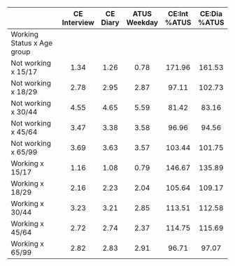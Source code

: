 
|                      | CE<br>Interview |  CE<br>Diary | ATUS<br>Weekday | CE:Int<br>%ATUS | CE:Dia<br>%ATUS |
| -------------------- | :----------: | :----------: | :----------: | :----------: | :----------: |
| Working Status x Age group |              |              |              |              |              |
| Not working x 15/17  |         1.34 |         1.26 |         0.78 |       171.96 |       161.53 |
| Not working x 18/29  |         2.78 |         2.95 |         2.87 |        97.11 |       102.73 |
| Not working x 30/44  |         4.55 |         4.65 |         5.59 |        81.42 |        83.16 |
| Not working x 45/64  |         3.47 |         3.38 |         3.58 |        96.96 |        94.56 |
| Not working x 65/99  |         3.69 |         3.63 |         3.57 |       103.44 |       101.75 |
| Working x 15/17      |         1.16 |         1.08 |         0.79 |       146.67 |       135.89 |
| Working x 18/29      |         2.16 |         2.23 |         2.04 |       105.64 |       109.17 |
| Working x 30/44      |         3.23 |         3.21 |         2.85 |       113.51 |       112.58 |
| Working x 45/64      |         2.72 |         2.74 |         2.37 |       114.75 |       115.69 |
| Working x 65/99      |         2.82 |         2.83 |         2.91 |        96.71 |        97.07 |

